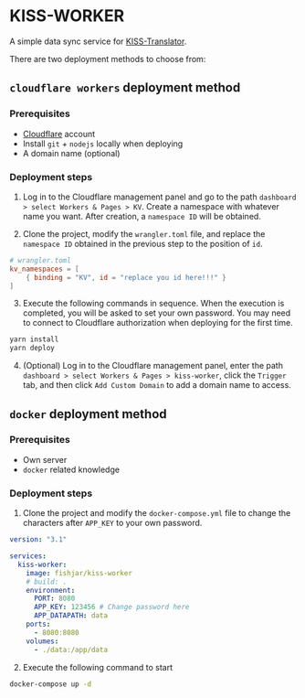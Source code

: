 # KISS-WORKER

A simple data sync service for [KISS-Translator](https://github.com/fishjar/kiss-translator).

There are two deployment methods to choose from:

## `cloudflare workers` deployment method

### Prerequisites

- [Cloudflare](https://www.cloudflare.com/) account
- Install `git` + `nodejs` locally when deploying
- A domain name (optional)

### Deployment steps

1. Log in to the Cloudflare management panel and go to the path `dashboard > select Workers & Pages > KV`. Create a namespace with whatever name you want. After creation, a `namespace ID` will be obtained.

2. Clone the project, modify the `wrangler.toml` file, and replace the `namespace ID` obtained in the previous step to the position of `id`.

```toml
# wrangler.toml
kv_namespaces = [
    { binding = "KV", id = "replace you id here!!!" }
]
```

3. Execute the following commands in sequence. When the execution is completed, you will be asked to set your own password. You may need to connect to Cloudflare authorization when deploying for the first time.

```sh
yarn install
yarn deploy
```

4. (Optional) Log in to the Cloudflare management panel, enter the path `dashboard > select Workers & Pages > kiss-worker`, click the `Trigger` tab, and then click `Add Custom Domain` to add a domain name to access.

## `docker` deployment method

### Prerequisites

- Own server
- `docker` related knowledge

### Deployment steps

1. Clone the project and modify the `docker-compose.yml` file to change the characters after `APP_KEY` to your own password.

```yml
version: "3.1"

services:
  kiss-worker:
    image: fishjar/kiss-worker
    # build: .
    environment:
      PORT: 8080
      APP_KEY: 123456 # Change password here
      APP_DATAPATH: data
    ports:
      - 8080:8080
    volumes:
      - ./data:/app/data
```

2. Execute the following command to start

```sh
docker-compose up -d
```
